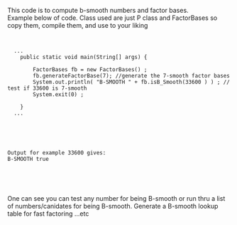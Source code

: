 This code is to compute b-smooth numbers and factor bases. 
<br> Example below of code. Class used are just P class and FactorBases so copy them, compile them, and use to your liking
<pre>
<code>
  
  ...
	public static void main(String[] args) {

		FactorBases fb = new FactorBases() ;
		fb.generateFactorBase(7); //generate the 7-smooth factor bases
		System.out.println( "B-SMOOTH " + fb.isB_Smooth(33600 ) ) ; // test if 33600 is 7-smooth
		System.exit(0) ;
		
	}
  ...
</code>
</pre>
<br>

<pre>
<code>
Output for example 33600 gives:
B-SMOOTH true 

</pre>
</code>
<br>
One can see you can test any number for being B-smooth or run thru a list of numbers/canidates for being B-smooth.
Generate a B-smooth lookup table for fast factoring ...etc
